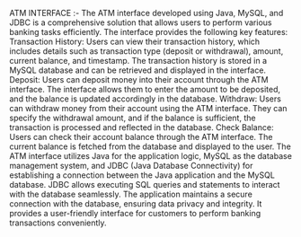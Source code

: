 ATM INTERFACE :-
The ATM interface developed using Java, MySQL, and JDBC is a comprehensive solution that allows users to perform various banking tasks efficiently. 
The interface provides the following key features:
Transaction History: Users can view their transaction history, which includes details such as transaction type (deposit or withdrawal), amount, current balance, and timestamp.
                     The transaction history is stored in a MySQL database and can be retrieved and displayed in the interface.
Deposit: Users can deposit money into their account through the ATM interface.
         The interface allows them to enter the amount to be deposited, and the balance is updated accordingly in the database.
Withdraw: Users can withdraw money from their account using the ATM interface. 
          They can specify the withdrawal amount, and if the balance is sufficient, the transaction is processed and reflected in the database.
Check Balance: Users can check their account balance through the ATM interface. 
               The current balance is fetched from the database and displayed to the user.
The ATM interface utilizes Java for the application logic, MySQL as the database management system, and JDBC (Java Database Connectivity) for establishing a connection between the Java application and the MySQL database. JDBC allows executing SQL queries and statements to interact with the database seamlessly.
The application maintains a secure connection with the database, ensuring data privacy and integrity. It provides a user-friendly interface for customers to perform banking transactions conveniently.
